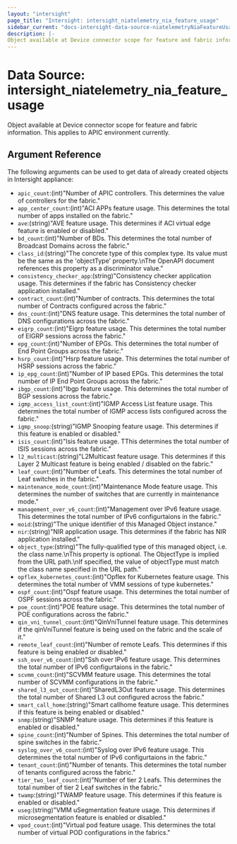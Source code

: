 ```yaml
---
layout: "intersight"
page_title: "Intersight: intersight_niatelemetry_nia_feature_usage"
sidebar_current: "docs-intersight-data-source-niatelemetryNiaFeatureUsage"
description: |-
Object available at Device connector scope for feature and fabric information. This applies to APIC environment currently.
---
```


# Data Source: intersight_niatelemetry_nia_feature_usage
Object available at Device connector scope for feature and fabric information. This applies to APIC environment currently.
## Argument Reference
The following arguments can be used to get data of already created objects in Intersight appliance:
* `apic_count`:(int)"Number of APIC controllers. This determines the value of controllers for the fabric."
* `app_center_count`:(int)"ACI APPs feature usage. This determines the total number of apps installed on the fabric."
* `ave`:(string)"AVE feature usage. This determines if ACI virtual edge feature is enabled or disabled."
* `bd_count`:(int)"Number of BDs. This determines the total number of Broadcast Domains across the fabric."
* `class_id`:(string)"The concrete type of this complex type. Its value must be the same as the 'objectType' property.\nThe OpenAPI document references this property as a discriminator value."
* `consistency_checker_app`:(string)"Consistency checker application usage. This determines if the fabric has Consistency checker application installed."
* `contract_count`:(int)"Number of contracts. This determines the total number of Contracts configured across the fabric."
* `dns_count`:(int)"DNS feature usage. This determines the total number of DNS configurations across the fabric."
* `eigrp_count`:(int)"Eigrp feature usage. This determines the total number of EIGRP sessions across the fabric."
* `epg_count`:(int)"Number of EPGs. This determines the total number of End Point Groups across the fabric."
* `hsrp_count`:(int)"Hsrp feature usage. This determines the total number of HSRP sessions across the fabric."
* `ip_epg_count`:(int)"Number of IP based EPGs. This determines the total number of IP End Point Groups across the fabric."
* `ibgp_count`:(int)"Ibgp feature usage. This determines the total number of BGP sessions across the fabric."
* `igmp_access_list_count`:(int)"IGMP Access List feature usage. This determines the total number of IGMP access lists configured across the fabric."
* `igmp_snoop`:(string)"IGMP Snooping feature usage. This determines if this feature is enabled or disabled."
* `isis_count`:(int)"Isis feature usage. TThis determines the total number of ISIS sessions across the fabric."
* `l2_multicast`:(string)"L2Multicast feature usage. This determines if this Layer 2 Multicast feature is being enabled / disabled on the fabric."
* `leaf_count`:(int)"Number of Leafs. This determines the total number of Leaf switches in the fabric."
* `maintenance_mode_count`:(int)"Maintenance Mode feature usage. This determines the number of switches that are currently in maintenance mode."
* `management_over_v6_count`:(int)"Management over IPv6 feature usage. This determines the total number of IPv6 configurtaions in the fabric."
* `moid`:(string)"The unique identifier of this Managed Object instance."
* `nir`:(string)"NIR application usage. This determines if the fabric has NIR application installed."
* `object_type`:(string)"The fully-qualified type of this managed object, i.e. the class name.\nThis property is optional. The ObjectType is implied from the URL path.\nIf specified, the value of objectType must match the class name specified in the URL path."
* `opflex_kubernetes_count`:(int)"Opflex for Kubernetes feature usage. This determines the total number of VMM sessions of type kubernetes."
* `ospf_count`:(int)"Ospf feature usage. This determines the total number of OSPF sessions across the fabric."
* `poe_count`:(int)"POE feature usage. This determines the total number of POE configurations across the fabric."
* `qin_vni_tunnel_count`:(int)"QinVniTunnel feature usage. This determines if the qinVniTunnel feature is being used on the fabric and the scale of it."
* `remote_leaf_count`:(int)"Number of remote Leafs. This determines if this feature is being enabled or disabled."
* `ssh_over_v6_count`:(int)"Ssh over IPv6 feature usage. This determines the total number of IPv6 configurtaions in the fabric."
* `scvmm_count`:(int)"SCVMM feature usage. This determines the total number of SCVMM configurations in the fabric."
* `shared_l3_out_count`:(int)"SharedL3Out feature usage. This determines the total number of Shared L3 out configured across the fabric."
* `smart_call_home`:(string)"Smart callhome feature usage. This determines if this feature is being enabled or disabled."
* `snmp`:(string)"SNMP feature usage. This determines if this feature is enabled or disabled."
* `spine_count`:(int)"Number of Spines. This determines the total number of spine switches in the fabric."
* `syslog_over_v6_count`:(int)"Syslog over IPv6 feature usage. This determines the total number of IPv6 configurtaions in the fabric."
* `tenant_count`:(int)"Number of tenants. This determines the total number of tenants configured across the fabric."
* `tier_two_leaf_count`:(int)"Number of tier 2 Leafs. This determines the total number of tier 2 Leaf switches in the fabric."
* `twamp`:(string)"TWAMP feature usage. This determines if this feature is enabled or disabled."
* `useg`:(string)"VMM uSegmentation feature usage. This determines if microsegmentation feature is enabled or disabled."
* `vpod_count`:(int)"Virtual pod feature usage. This determines the total number of virtual POD configurations in the fabrics."
